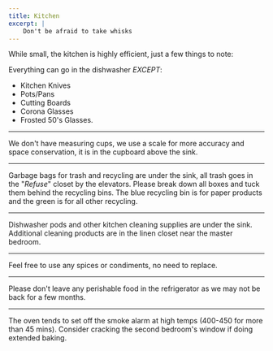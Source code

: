 ```yaml
---
title: Kitchen
excerpt: |
    Don't be afraid to take whisks
---
```


While small, the kitchen is highly efficient, just a few things to note:

Everything can go in the dishwasher _EXCEPT_:
- Kitchen Knives
- Pots/Pans
- Cutting Boards
- Corona Glasses
- Frosted 50's Glasses.

---

We don't have measuring cups, we use a scale for more accuracy and space conservation, it is in the cupboard above the sink.

***

Garbage bags for trash and recycling are under the sink, all trash goes in the "_Refuse_" closet by the elevators.  Please break down all boxes and tuck them behind the recycling bins. The blue recycling bin is for paper products and the green is for all other recycling.

---

Dishwasher pods and other kitchen cleaning supplies are under the sink.  Additional cleaning products are in the linen closet near the master bedroom.

***

Feel free to use any spices or condiments, no need to replace.

---

Please don't leave any perishable food in the refrigerator as we may not be back for a few months.

***

The oven tends to set off the smoke alarm at high temps (400-450 for more than 45 mins). Consider cracking the second bedroom's window if doing extended baking.
